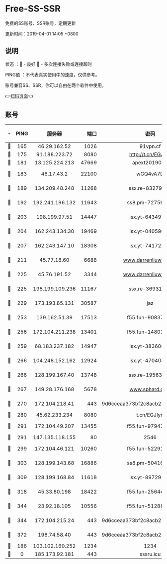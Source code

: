 # Free-SS-SSR

免费的SS账号、SSR账号，定期更新

更新时间：2019-04-01 14:05 +0800

## 说明

状态     ：🙂 - 良好 🙁 - 多次连接失败或连接超时

PING值   ：不代表真实使用中的速度，仅供参考。

账号兼容SS、SSR，你可以自由在两个软件中使用。

👉[扫码页面](https://liesauer.github.io/Free-SS-SSR/)👈

## 账号

|-|PING|服务器|端口|密码|加密方式|区域|
|:----:|:----:|:-----:|-----:|:----:|:----:|:----:|
|🙂|165|46.29.162.52|1026|91vpn.cf|rc4-md5|RU|
|🙂|175|91.188.223.72|8080|http://t.cn/EGJIyrl|rc4-md5|RU|
|🙂|181|13.125.224.213|47669|apext2019001|chacha20|KR|
|🙂|183|46.17.43.2|22100|wGQ4vA7D|aes-256-gcm|RU|
|🙂|189|134.209.48.248|11268|ssx.re-83279244|aes-256-cfb|US|
|🙂|192|192.241.196.132|11643|ss8.pm-72759398|aes-256-cfb|US|
|🙂|203|198.199.97.51|14447|isx.yt-64349334|aes-256-cfb|US|
|🙂|204|162.243.134.30|19469|isx.yt-04059009|aes-256-cfb|US|
|🙂|207|162.243.147.10|18308|isx.yt-74172244|aes-256-cfb|US|
|🙂|211|45.77.18.60|6688|www.darrenliuwei.com|aes-256-cfb|JP|
|🙂|225|45.76.191.52|3344|www.darrenliuwei.com|aes-256-cfb|AU|
|🙂|225|198.199.109.236|11167|ssx.re-36931734|aes-256-cfb|US|
|🙂|229|173.193.85.131|30587|jaz|aes-256-cfb|US|
|🙂|253|139.162.51.39|17513|f55.fun-90837350|aes-256-cfb|SG|
|🙂|256|172.104.211.238|13401|f55.fun-14801280|aes-256-cfb|US|
|🙂|259|68.183.237.182|14947|isx.yt-38360032|aes-256-cfb|SG|
|🙂|266|104.248.152.162|12924|isx.yt-47040451|aes-256-cfb|SG|
|🙂|266|128.199.167.40|13748|ssx.re-19563702|aes-256-cfb|SG|
|🙂|267|149.28.176.168|5678|www.sphard.com|aes-256-cfb|SG|
|🙂|270|172.104.218.41|443|9d6cceaa373bf2c8acb22e60b6a58be6|aes-256-cfb|US|
|🙂|280|45.62.233.234|8080|t.cn/EGJIyrl|rc4-md5|CA|
|🙂|291|172.104.49.207|13455|f55.fun-97947555|aes-256-cfb|SG|
|🙂|291|147.135.118.155|80|2546|chacha20|US|
|🙂|299|172.104.46.121|10260|f55.fun-52291486|aes-256-cfb|SG|
|🙂|303|128.199.143.68|16886|ss8.pm-50416761|aes-256-cfb|SG|
|🙂|309|128.199.168.84|11618|isx.yt-89729169|aes-256-cfb|SG|
|🙂|318|45.33.80.198|18422|f55.fun-25644172|aes-256-cfb|US|
|🙂|344|23.92.18.105|10556|f55.fun-51288574|aes-256-cfb|US|
|🙂|344|172.104.215.24|443|9d6cceaa373bf2c8acb22e60b6a58be6|aes-256-cfb|US|
|🙂|372|198.74.58.40|443|9d6cceaa373bf2c8acb22e60b6a58be6|aes-256-cfb|US|
|🙁|186|103.102.160.252|1234|1234|rc4-md5|JP|
|🙁|0|185.173.92.181|443|sssru.icu|rc4-md5|RU|
